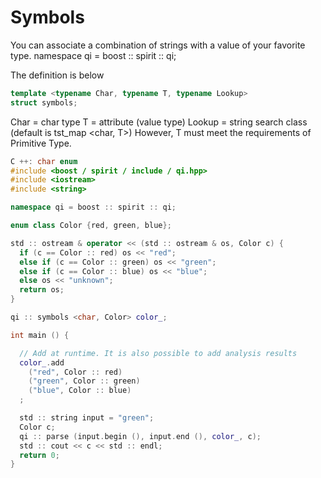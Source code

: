 # Symbols

  You can associate a combination of strings with a value of your favorite type.
  namespace qi = boost :: spirit :: qi;

The definition is below
```cpp
template <typename Char, typename T, typename Lookup>
struct symbols;
```
  Char = char type
  T = attribute (value type)
  Lookup = string search class (default is tst_map <char, T>)
  However, T must meet the requirements of Primitive Type.

```cpp
C ++: char enum
#include <boost / spirit / include / qi.hpp>
#include <iostream>
#include <string>

namespace qi = boost :: spirit :: qi;

enum class Color {red, green, blue};

std :: ostream & operator << (std :: ostream & os, Color c) {
  if (c == Color :: red) os << "red";
  else if (c == Color :: green) os << "green";
  else if (c == Color :: blue) os << "blue";
  else os << "unknown";
  return os;
}

qi :: symbols <char, Color> color_;

int main () {

  // Add at runtime. It is also possible to add analysis results
  color_.add
    ("red", Color :: red)
    ("green", Color :: green)
    ("blue", Color :: blue)
  ;

  std :: string input = "green";
  Color c;
  qi :: parse (input.begin (), input.end (), color_, c);
  std :: cout << c << std :: endl;
  return 0;
}
```

